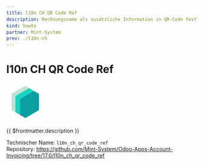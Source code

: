 ```yaml
---
title: l10n CH QR Code Ref
description: Rechnungsname als zusätzliche Information in QR-Code festlegen.
kind: howto
partner: Mint-System
prev: ./l10n-ch
---
```

# l10n CH QR Code Ref
![icon_oms_box](attachments/icons_odoo_mint_system.png)

{{ $frontmatter.description }}

Technischer Name: `l10n_ch_qr_code_ref`\
Repository: <https://github.com/Mint-System/Odoo-Apps-Account-Invoicing/tree/17.0/l10n_ch_qr_code_ref>
